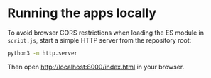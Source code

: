 # Running the apps locally

To avoid browser CORS restrictions when loading the ES module in `script.js`, start a simple HTTP server from the repository root:

```bash
python3 -m http.server
```

Then open <http://localhost:8000/index.html> in your browser.
